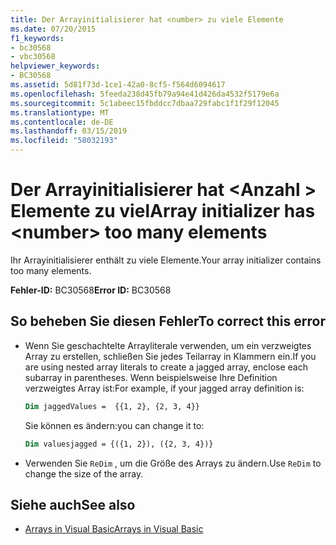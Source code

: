 ```yaml
---
title: Der Arrayinitialisierer hat <number> zu viele Elemente
ms.date: 07/20/2015
f1_keywords:
- bc30568
- vbc30568
helpviewer_keywords:
- BC30568
ms.assetid: 5d81f73d-1ce1-42a0-8cf5-f564d6094617
ms.openlocfilehash: 5feeda238d45fb79a94e41d426da4532f5179e6a
ms.sourcegitcommit: 5c1abeec15fbddcc7dbaa729fabc1f1f29f12045
ms.translationtype: MT
ms.contentlocale: de-DE
ms.lasthandoff: 03/15/2019
ms.locfileid: "58032193"
---
```

# <a name="array-initializer-has-number-too-many-elements"></a><span data-ttu-id="165f6-102">Der Arrayinitialisierer hat \<Anzahl > Elemente zu viel</span><span class="sxs-lookup"><span data-stu-id="165f6-102">Array initializer has \<number> too many elements</span></span>
<span data-ttu-id="165f6-103">Ihr Arrayinitialisierer enthält zu viele Elemente.</span><span class="sxs-lookup"><span data-stu-id="165f6-103">Your array initializer contains too many elements.</span></span>  
  
 <span data-ttu-id="165f6-104">**Fehler-ID:** BC30568</span><span class="sxs-lookup"><span data-stu-id="165f6-104">**Error ID:** BC30568</span></span>  
  
## <a name="to-correct-this-error"></a><span data-ttu-id="165f6-105">So beheben Sie diesen Fehler</span><span class="sxs-lookup"><span data-stu-id="165f6-105">To correct this error</span></span>  
  
- <span data-ttu-id="165f6-106">Wenn Sie geschachtelte Arrayliterale verwenden, um ein verzweigtes Array zu erstellen, schließen Sie jedes Teilarray in Klammern ein.</span><span class="sxs-lookup"><span data-stu-id="165f6-106">If you are using nested array literals to create a jagged array, enclose each subarray in parentheses.</span></span> <span data-ttu-id="165f6-107">Wenn beispielsweise Ihre Definition verzweigtes Array ist:</span><span class="sxs-lookup"><span data-stu-id="165f6-107">For example, if your jagged array definition is:</span></span>
 
  ```vb
  Dim jaggedValues =  {{1, 2}, {2, 3, 4}}
  ```
  <span data-ttu-id="165f6-108">Sie können es ändern:</span><span class="sxs-lookup"><span data-stu-id="165f6-108">you can change it to:</span></span>

  ```vb
  Dim valuesjagged = {({1, 2}), ({2, 3, 4})}
  ```    

-   <span data-ttu-id="165f6-109">Verwenden Sie `ReDim` , um die Größe des Arrays zu ändern.</span><span class="sxs-lookup"><span data-stu-id="165f6-109">Use `ReDim` to change the size of the array.</span></span>  

## <a name="see-also"></a><span data-ttu-id="165f6-110">Siehe auch</span><span class="sxs-lookup"><span data-stu-id="165f6-110">See also</span></span>

- [<span data-ttu-id="165f6-111">Arrays in Visual Basic</span><span class="sxs-lookup"><span data-stu-id="165f6-111">Arrays in Visual Basic</span></span>](~/docs/visual-basic/programming-guide/language-features/arrays/index.md)
